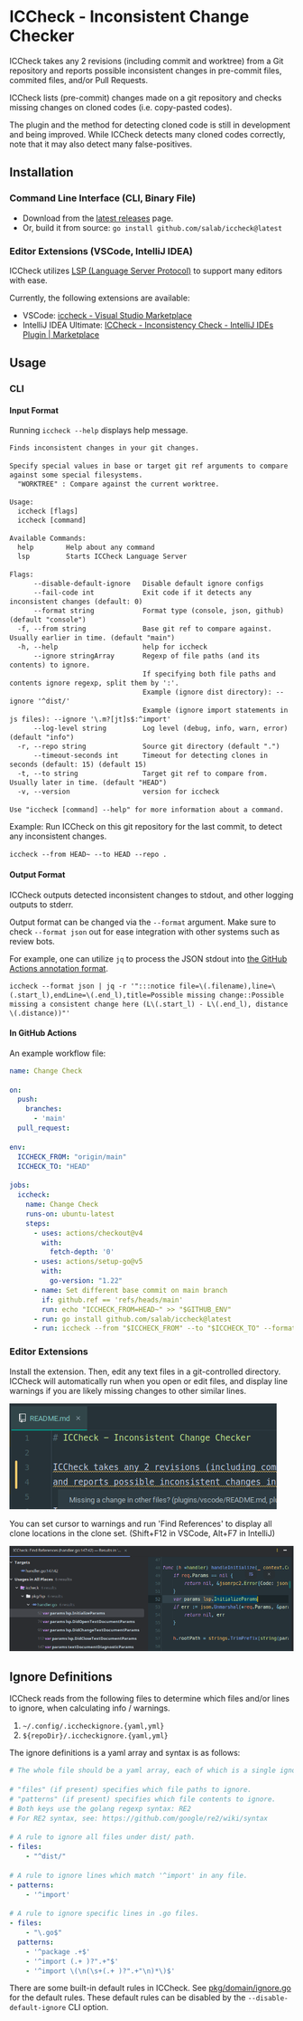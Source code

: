 # ICCheck - Inconsistent Change Checker

ICCheck takes any 2 revisions (including commit and worktree) from a Git repository
and reports possible inconsistent changes in pre-commit files, commited files, and/or Pull Requests.

ICCheck lists (pre-commit) changes made on a git repository
and checks missing changes on cloned codes (i.e. copy-pasted codes).

The plugin and the method for detecting cloned code is still in development and being improved.
While ICCheck detects many cloned codes correctly, note that it may also detect many false-positives.

## Installation

### Command Line Interface (CLI, Binary File)

- Download from the [latest releases](https://github.com/salab/iccheck/releases) page.
- Or, build it from source: `go install github.com/salab/iccheck@latest`

### Editor Extensions (VSCode, IntelliJ IDEA)

ICCheck utilizes [LSP (Language Server Protocol)](https://microsoft.github.io/language-server-protocol/) to support many editors with ease.

Currently, the following extensions are available:

- VSCode: [iccheck - Visual Studio Marketplace](https://marketplace.visualstudio.com/items?itemName=motoki317.iccheck)
- IntelliJ IDEA Ultimate: [ICCheck - Inconsistency Check - IntelliJ IDEs Plugin | Marketplace](https://plugins.jetbrains.com/plugin/24779-iccheck--inconsistency-check)

## Usage

### CLI

#### Input Format

Running `iccheck --help` displays help message.

```text
Finds inconsistent changes in your git changes.

Specify special values in base or target git ref arguments to compare against some special filesystems.
  "WORKTREE" : Compare against the current worktree.

Usage:
  iccheck [flags]
  iccheck [command]

Available Commands:
  help        Help about any command
  lsp         Starts ICCheck Language Server

Flags:
      --disable-default-ignore   Disable default ignore configs
      --fail-code int            Exit code if it detects any inconsistent changes (default: 0)
      --format string            Format type (console, json, github) (default "console")
  -f, --from string              Base git ref to compare against. Usually earlier in time. (default "main")
  -h, --help                     help for iccheck
      --ignore stringArray       Regexp of file paths (and its contents) to ignore.
                                 If specifying both file paths and contents ignore regexp, split them by ':'.
                                 Example (ignore dist directory): --ignore '^dist/'
                                 Example (ignore import statements in js files): --ignore '\.m?[jt]s$:^import'
      --log-level string         Log level (debug, info, warn, error) (default "info")
  -r, --repo string              Source git directory (default ".")
      --timeout-seconds int      Timeout for detecting clones in seconds (default: 15) (default 15)
  -t, --to string                Target git ref to compare from. Usually later in time. (default "HEAD")
  -v, --version                  version for iccheck

Use "iccheck [command] --help" for more information about a command.
```

Example:
Run ICCheck on this git repository for the last commit, to detect any inconsistent changes.

`iccheck --from HEAD~ --to HEAD --repo .`

#### Output Format

ICCheck outputs detected inconsistent changes to stdout, and other logging outputs to stderr.

Output format can be changed via the `--format` argument.
Make sure to check `--format json` out for ease integration with other systems such as review bots.

For example, one can utilize `jq` to process the JSON stdout into [the GitHub Actions annotation format](https://docs.github.com/en/actions/using-workflows/workflow-commands-for-github-actions#example-creating-an-annotation-for-an-error).

```shell
iccheck --format json | jq -r '":::notice file=\(.filename),line=\(.start_l),endLine=\(.end_l),title=Possible missing change::Possible missing a consistent change here (L\(.start_l) - L\(.end_l), distance \(.distance))"'
```

#### In GitHub Actions

An example workflow file:

```yaml
name: Change Check

on:
  push:
    branches:
      - 'main'
  pull_request:

env:
  ICCHECK_FROM: "origin/main"
  ICCHECK_TO: "HEAD"

jobs:
  iccheck:
    name: Change Check
    runs-on: ubuntu-latest
    steps:
      - uses: actions/checkout@v4
        with:
          fetch-depth: '0'
      - uses: actions/setup-go@v5
        with:
          go-version: "1.22"
      - name: Set different base commit on main branch
        if: github.ref == 'refs/heads/main'
        run: echo "ICCHECK_FROM=HEAD~" >> "$GITHUB_ENV"
      - run: go install github.com/salab/iccheck@latest
      - run: iccheck --from "$ICCHECK_FROM" --to "$ICCHECK_TO" --format github
```

### Editor Extensions

Install the extension.
Then, edit any text files in a git-controlled directory.
ICCheck will automatically run when you open or edit files, and display line warnings
if you are likely missing changes to other similar lines.

![](./docs/editor-warning-example.png)

You can set cursor to warnings and run 'Find References' to display all clone
locations in the clone set.
(Shift+F12 in VSCode, Alt+F7 in IntelliJ)

![](./docs/find-references.png)

## Ignore Definitions

ICCheck reads from the following files to determine which files and/or lines to ignore,
when calculating info / warnings.

1. `~/.config/.iccheckignore.{yaml,yml}`
2. `${repoDir}/.iccheckignore.{yaml,yml}`

The ignore definitions is a yaml array and syntax is as follows:

```yaml
# The whole file should be a yaml array, each of which is a single ignore definition rule.

# "files" (if present) specifies which file paths to ignore.
# "patterns" (if present) specifies which file contents to ignore.
# Both keys use the golang regexp syntax: RE2
# For RE2 syntax, see: https://github.com/google/re2/wiki/syntax

# A rule to ignore all files under dist/ path.
- files:
    - "^dist/"

# A rule to ignore lines which match '^import' in any file.
- patterns:
    - '^import'

# A rule to ignore specific lines in .go files.
- files:
    - "\.go$"
  patterns:
    - '^package .+$'
    - '^import (.+ )?".+"$'
    - '^import \(\n(\s+(.+ )?".+"\n)*\)$'
```

There are some built-in default rules in ICCheck.
See [pkg/domain/ignore.go](./pkg/domain/ignore.go) for the default rules.
These default rules can be disabled by the `--disable-default-ignore` CLI option.
